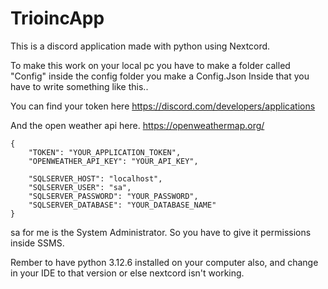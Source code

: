 # TrioincApp
This is a discord application made with python using Nextcord. 

To make this work on your local pc you have to make a folder called "Config" inside the config folder you make a Config.Json
Inside that you have to write something like this.. 

You can find your token here
https://discord.com/developers/applications

And the open weather api here. 
https://openweathermap.org/

```
{
    "TOKEN": "YOUR_APPLICATION_TOKEN",
    "OPENWEATHER_API_KEY": "YOUR_API_KEY",

    "SQLSERVER_HOST": "localhost",
    "SQLSERVER_USER": "sa",
    "SQLSERVER_PASSWORD": "YOUR_PASSWORD",
    "SQLSERVER_DATABASE": "YOUR_DATABASE_NAME"
}
```


sa for me is the System Administrator. So you have to give it permissions inside SSMS. 

Rember to have python 3.12.6 installed on your computer also, and change in your IDE to that version or else nextcord isn't working. 
